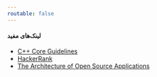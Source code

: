 ```yaml
---
routable: false
---
```


#### لینک‌های مفید

* [C++ Core Guidelines](https://github.com/isocpp/CppCoreGuidelines/blob/master/CppCoreGuidelines.md)
* [HackerRank](https://www.hackerrank.com/)
* [The Architecture of Open Source Applications](https://aosabook.org/en/index.html)

